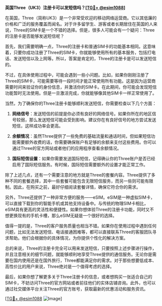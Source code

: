 **英国Three（UK3）注册卡可以发短信吗？[[TG💪+ @esim1088](https://t.me/s/esim1088)]**

在英国，Three（简称UK3）是一个非常受欢迎的移动网络运营商。它以其低廉的价格和广泛的服务覆盖而闻名。对于许多留学生、游客或者长期居住在英国的人来说，Three的SIM卡是一个不错的选择。但是，很多人可能会有一个疑问：Three的注册卡是否能够发送短信呢？

首先，我们需要明确一点，Three的注册卡和普通SIM卡的功能基本相同。这意味着，只要你成功注册了Three的SIM卡，你就能够使用所有的基本服务，包括打电话、发送短信以及上网等。所以，答案是肯定的，Three的注册卡是可以发送短信的。

不过，在具体使用过程中，可能会遇到一些小问题。比如，如果你刚刚注册了Three的SIM卡，可能需要等待一段时间才能正常使用所有功能。这是因为运营商需要时间来验证你的身份信息，并激活你的SIM卡。在此期间，你可能会发现短信功能暂时无法使用。但是一旦激活完成，你就能够像其他SIM卡一样正常使用了。

当然，为了确保你的Three注册卡能够顺利发送短信，你需要检查以下几个方面：

1. **网络信号**：发送短信的前提是你必须有良好的网络信号。如果你所在的地区信号较弱，那么发送短信可能会受到影响。建议你在有良好信号的地方尝试发送短信，这样成功率会更高。

2. **余额情况**：虽然Three提供了一些免费的基础流量和通话时间，但如果短信功能需要额外收费的话，你需要确保账户有足够的余额来支付这些费用。你可以通过Three的官方网站或者他们的应用程序查看余额情况。

3. **国际短信设置**：如果你需要发送国际短信，记得确认你的Three账户是否已经启用了国际短信服务。有时候，国际短信需要额外的设置才能正常工作。

除了上述几点，还有一个需要注意的地方就是Three的套餐内容。Three提供了多种不同的套餐选择，其中一些套餐可能包含无限短信服务，而另一些则可能有限制。因此，在购买之前，最好仔细阅读套餐详情，确保它符合你的需求。

另外，Three还提供了一种非常方便的服务——eSIM。eSIM是一种虚拟SIM卡，可以直接下载到你的智能手机或其他支持设备中。与传统的物理SIM卡相比，eSIM具有更高的灵活性和便捷性。如果你想体验Three的注册卡功能，同时又不想更换现有的手机卡槽，那么eSIM无疑是一个很好的选择。

值得一提的是，Three的客户服务质量也相当不错。如果你在使用过程中遇到任何问题，比如无法发送短信、电话接通困难等，都可以直接联系Three的客服团队寻求帮助。他们会根据你的具体情况，为你提供个性化的解决方案。

总的来说，Three的注册卡完全可以用来发送短信，只要按照上述步骤进行操作，并且注意相关的细节问题，就能够顺利地享受Three提供的通信服务。无论你是需要在国内使用还是在国外旅行，Three都能满足你的需求。对于那些想要低成本、高性价比的用户来说，Three绝对是一个值得考虑的选择。

最后，如果你想了解更多关于Three注册卡的信息，或者想购买一张适合自己的SIM卡，不妨访问Three的官方网站或者前往他们的实体店铺咨询。此外，也可以通过社交媒体平台关注Three的官方账号，获取最新的优惠活动和服务资讯。

[[TG💪+ @esim1088](https://t.me/s/esim1088) ![Image](https://i.postimg.cc/4NQfJmqS/Snipaste-2025-05-13-00-14-12.png)]